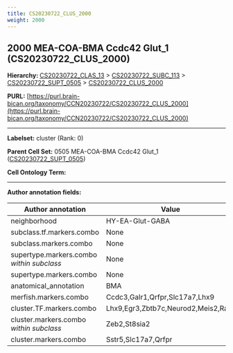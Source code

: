 ```yaml
---
title: CS20230722_CLUS_2000
weight: 2000
---
```

## 2000 MEA-COA-BMA Ccdc42 Glut_1 (CS20230722_CLUS_2000)
<b>Hierarchy: </b>
[CS20230722_CLAS_13](../CS20230722_CLAS_13) >
[CS20230722_SUBC_113](../CS20230722_SUBC_113) >
[CS20230722_SUPT_0505](../CS20230722_SUPT_0505) >
[CS20230722_CLUS_2000](../CS20230722_CLUS_2000)

**PURL:** [https://purl.brain-bican.org/taxonomy/CCN20230722/CS20230722_CLUS_2000](https://purl.brain-bican.org/taxonomy/CCN20230722/CS20230722_CLUS_2000)

---


**Labelset:** cluster (Rank: 0)

**Parent Cell Set:** 0505 MEA-COA-BMA Ccdc42 Glut_1 ([CS20230722_SUPT_0505](../CS20230722_SUPT_0505))



**Cell Ontology Term:** 

[MARKER GENES.]: #


---

[TRANSFERRED ANNOTATIONS.]: #


[AUTHOR ANNOTATION FIELDS.]: #


**Author annotation fields:**

| Author annotation | Value |
|-------------------|-------|
|neighborhood|HY-EA-Glut-GABA|
|subclass.tf.markers.combo|None|
|subclass.markers.combo|None|
|supertype.markers.combo _within subclass_|None|
|supertype.markers.combo|None|
|anatomical_annotation|BMA|
|merfish.markers.combo|Ccdc3,Galr1,Qrfpr,Slc17a7,Lhx9|
|cluster.TF.markers.combo|Lhx9,Egr3,Zbtb7c,Neurod2,Meis2,Rarb|
|cluster.markers.combo _within subclass_|Zeb2,St8sia2|
|cluster.markers.combo|Sstr5,Slc17a7,Qrfpr|
